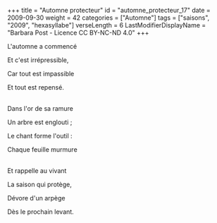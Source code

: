 +++
title = "Automne protecteur"
id = "automne_protecteur_17"
date = 2009-09-30
weight = 42
categories = ["Automne"]
tags = ["saisons", "2009", "hexasyllabe"]
verseLength = 6
LastModifierDisplayName = "Barbara Post - Licence CC BY-NC-ND 4.0"
+++

L'automne a commencé

Et c'est irrépressible,

Car tout est impassible

Et tout est repensé.

 \
Dans l'or de sa ramure

Un arbre est englouti ;

Le chant forme l'outil :

Chaque feuille murmure

 \
Et rappelle au vivant

La saison qui protège,

Dévore d'un arpège

Dès le prochain levant.
